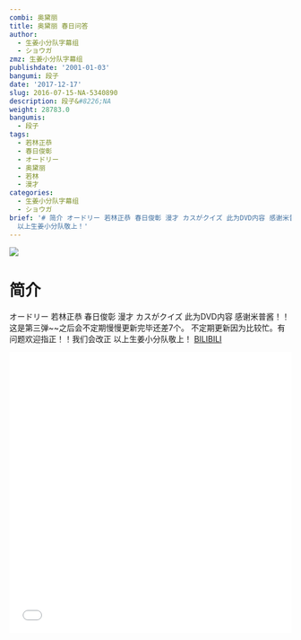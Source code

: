 ```yaml
---
combi: 奥黛丽
title: 奥黛丽 春日问答
author:
  - 生姜小分队字幕组
  - ショウガ
zmz: 生姜小分队字幕组
publishdate: '2001-01-03'
bangumi: 段子
date: '2017-12-17'
slug: 2016-07-15-NA-5340890
description: 段子&#8226;NA
weight: 28783.0
bangumis:
  - 段子
tags:
  - 若林正恭
  - 春日俊彰
  - オードリー
  - 奥黛丽
  - 若林
  - 漫才
categories:
  - 生姜小分队字幕组
  - ショウガ
brief: '# 简介 オードリー 若林正恭 春日俊彰 漫才 カスがクイズ 此为DVD内容 感谢米普酱！！这是第三弹~~之后会不定期慢慢更新完毕还差7个。 不定期更新因为比较忙。有问题欢迎指正！！我们会改正
  以上生姜小分队敬上！'
---
```

![](https://i.imgur.com/CRdbarF.png)
# 简介  
オードリー  若林正恭  春日俊彰
漫才  カスがクイズ
此为DVD内容 感谢米普酱！！这是第三弹~~之后会不定期慢慢更新完毕还差7个。
不定期更新因为比较忙。有问题欢迎指正！！我们会改正
以上生姜小分队敬上！
  [BILIBILI](https://www.bilibili.com/video/av5340890/)

<div class="vcontainer">  <iframe class="video" src="//www.bilibili.com/blackboard/player.html?aid=5340890" width="100%" height="500" frameborder="0" allowfullscreen="allowfullscreen"></iframe></div>
